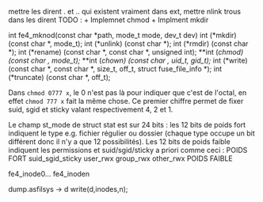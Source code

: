 mettre les dirent . et .. qui existent vraiment dans ext, mettre nlink
trous dans les dirent
TODO : + Implemnet chmod
       + Implment mkdir

int fe4_mknod(const char *path, mode_t mode, dev_t dev)
int (*mkdir) (const char *, mode_t);
int (*unlink) (const char *);
int (*rmdir) (const char *);
int (*rename) (const char *, const char *, unsigned int);
**int (*chmod) (const char *, mode_t);**
**int (*chown) (const char *, uid_t, gid_t);**
int (*write) (const char *, const char *, size_t, off_t, struct fuse_file_info *);
int (*truncate) (const char *, off_t);




Dans `chmod 0777 x`, le 0 n'est pas là pour indiquer que c'est de l'octal, en effet `chmod 777 x` fait la même chose. Ce premier chiffre permet de fixer suid, sgid et sticky valant respectivement 4, 2 et 1.

Le champ st_mode de struct stat est sur 24 bits : les 12 bits de poids fort indiquent le type e.g. fichier régulier ou dossier (chaque type occupe un bit différent donc il n'y a que 12 possibilités). Les 12 bits de poids faible indiquent les permissions et suid/sgid/sticky a priori comme ceci : POIDS FORT suid_sgid_sticky user_rwx group_rwx other_rwx POIDS FAIBLE




fe4_inode0... fe4_inoden

dump.asfilsys -> d
write(d,inodes,n);